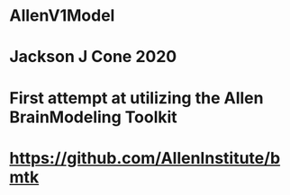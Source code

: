 # AllenV1Model
# Jackson J Cone 2020
# First attempt at utilizing the Allen BrainModeling Toolkit
# https://github.com/AllenInstitute/bmtk
